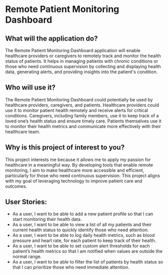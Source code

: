 # Remote Patient Monitoring Dashboard



## What will the application do?

The Remote Patient Monitoring Dashboard application will enable healthcare providers or caregivers to remotely track and monitor the health status of patients. It helps in managing patients with chronic conditions or those who need continuous supervision by collecting and displaying health data, generating alerts, and providing insights into the patient's condition.


## Who will use it?

The Remote Patient Monitoring Dashboard could potentially be used by healthcare providers, caregivers, and patients. Healthcare providers could use it to monitor patient health remotely and receive alerts for critical conditions. Caregivers, including family members, use it to keep track of a loved one’s health status and ensure timely care. Patients themselves use it to monitor their health metrics and communicate more effectively with their healthcare team.

## Why is this project of interest to you?
This project interests me because it allows me to apply my passion for healthcare in a meaningful way. By developing tools that enable remote monitoring, I aim to make healthcare more accessible and efficient, particularly for those who need continuous supervision. This project aligns with my goal of leveraging technology to improve patient care and outcomes.






## User Stories:
- As a user, I want to be able to add a new patient profile so that I can start monitoring their health data.
- As a user, I want to be able to view a list of all my patients and their current health status to quickly identify those who need attention.
- As a user, I want to be able to log daily health metrics, such as blood pressure and heart rate, for each patient to keep track of their health.
- As a user, I want to be able to set custom alert thresholds for each patient’s health metrics so that I am notified when values are outside the normal range.
- As a user, I want to be able to filter the list of patients by health status so that I can prioritize those who need immediate attention.

